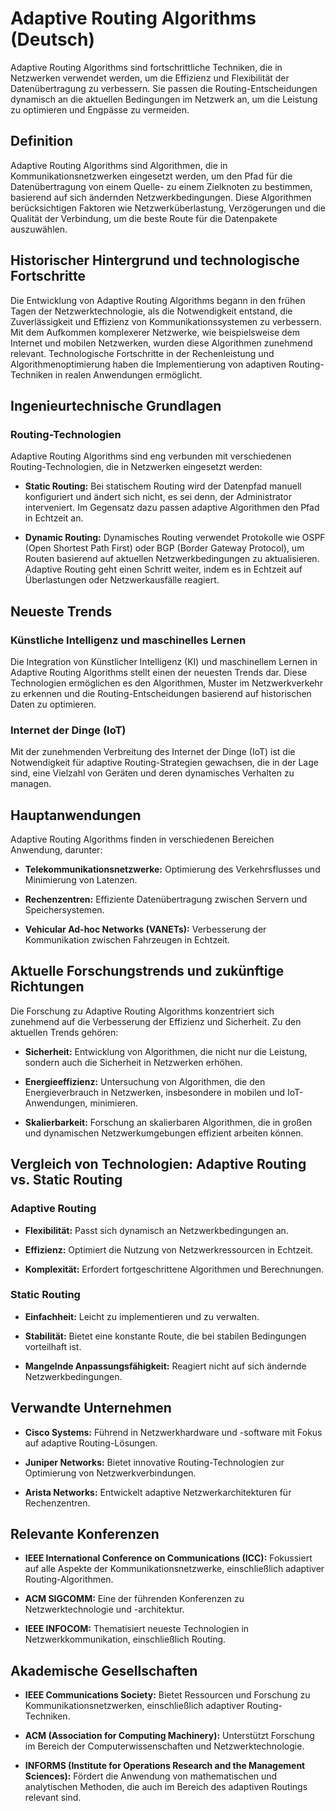 # Adaptive Routing Algorithms (Deutsch)

Adaptive Routing Algorithms sind fortschrittliche Techniken, die in Netzwerken verwendet werden, um die Effizienz und Flexibilität der Datenübertragung zu verbessern. Sie passen die Routing-Entscheidungen dynamisch an die aktuellen Bedingungen im Netzwerk an, um die Leistung zu optimieren und Engpässe zu vermeiden.

## Definition

Adaptive Routing Algorithms sind Algorithmen, die in Kommunikationsnetzwerken eingesetzt werden, um den Pfad für die Datenübertragung von einem Quelle- zu einem Zielknoten zu bestimmen, basierend auf sich ändernden Netzwerkbedingungen. Diese Algorithmen berücksichtigen Faktoren wie Netzwerküberlastung, Verzögerungen und die Qualität der Verbindung, um die beste Route für die Datenpakete auszuwählen.

## Historischer Hintergrund und technologische Fortschritte

Die Entwicklung von Adaptive Routing Algorithms begann in den frühen Tagen der Netzwerktechnologie, als die Notwendigkeit entstand, die Zuverlässigkeit und Effizienz von Kommunikationssystemen zu verbessern. Mit dem Aufkommen komplexerer Netzwerke, wie beispielsweise dem Internet und mobilen Netzwerken, wurden diese Algorithmen zunehmend relevant. Technologische Fortschritte in der Rechenleistung und Algorithmenoptimierung haben die Implementierung von adaptiven Routing-Techniken in realen Anwendungen ermöglicht.

## Ingenieurtechnische Grundlagen

### Routing-Technologien

Adaptive Routing Algorithms sind eng verbunden mit verschiedenen Routing-Technologien, die in Netzwerken eingesetzt werden:

- **Static Routing:** Bei statischem Routing wird der Datenpfad manuell konfiguriert und ändert sich nicht, es sei denn, der Administrator interveniert. Im Gegensatz dazu passen adaptive Algorithmen den Pfad in Echtzeit an.
  
- **Dynamic Routing:** Dynamisches Routing verwendet Protokolle wie OSPF (Open Shortest Path First) oder BGP (Border Gateway Protocol), um Routen basierend auf aktuellen Netzwerkbedingungen zu aktualisieren. Adaptive Routing geht einen Schritt weiter, indem es in Echtzeit auf Überlastungen oder Netzwerkausfälle reagiert.

## Neueste Trends

### Künstliche Intelligenz und maschinelles Lernen

Die Integration von Künstlicher Intelligenz (KI) und maschinellem Lernen in Adaptive Routing Algorithms stellt einen der neuesten Trends dar. Diese Technologien ermöglichen es den Algorithmen, Muster im Netzwerkverkehr zu erkennen und die Routing-Entscheidungen basierend auf historischen Daten zu optimieren.

### Internet der Dinge (IoT)

Mit der zunehmenden Verbreitung des Internet der Dinge (IoT) ist die Notwendigkeit für adaptive Routing-Strategien gewachsen, die in der Lage sind, eine Vielzahl von Geräten und deren dynamisches Verhalten zu managen.

## Hauptanwendungen

Adaptive Routing Algorithms finden in verschiedenen Bereichen Anwendung, darunter:

- **Telekommunikationsnetzwerke:** Optimierung des Verkehrsflusses und Minimierung von Latenzen.
  
- **Rechenzentren:** Effiziente Datenübertragung zwischen Servern und Speichersystemen.

- **Vehicular Ad-hoc Networks (VANETs):** Verbesserung der Kommunikation zwischen Fahrzeugen in Echtzeit.

## Aktuelle Forschungstrends und zukünftige Richtungen

Die Forschung zu Adaptive Routing Algorithms konzentriert sich zunehmend auf die Verbesserung der Effizienz und Sicherheit. Zu den aktuellen Trends gehören:

- **Sicherheit:** Entwicklung von Algorithmen, die nicht nur die Leistung, sondern auch die Sicherheit in Netzwerken erhöhen.

- **Energieeffizienz:** Untersuchung von Algorithmen, die den Energieverbrauch in Netzwerken, insbesondere in mobilen und IoT-Anwendungen, minimieren.

- **Skalierbarkeit:** Forschung an skalierbaren Algorithmen, die in großen und dynamischen Netzwerkumgebungen effizient arbeiten können.

## Vergleich von Technologien: Adaptive Routing vs. Static Routing

### Adaptive Routing

- **Flexibilität:** Passt sich dynamisch an Netzwerkbedingungen an.
  
- **Effizienz:** Optimiert die Nutzung von Netzwerkressourcen in Echtzeit.

- **Komplexität:** Erfordert fortgeschrittene Algorithmen und Berechnungen.

### Static Routing

- **Einfachheit:** Leicht zu implementieren und zu verwalten.
  
- **Stabilität:** Bietet eine konstante Route, die bei stabilen Bedingungen vorteilhaft ist.

- **Mangelnde Anpassungsfähigkeit:** Reagiert nicht auf sich ändernde Netzwerkbedingungen.

## Verwandte Unternehmen

- **Cisco Systems:** Führend in Netzwerkhardware und -software mit Fokus auf adaptive Routing-Lösungen.
  
- **Juniper Networks:** Bietet innovative Routing-Technologien zur Optimierung von Netzwerkverbindungen.

- **Arista Networks:** Entwickelt adaptive Netzwerkarchitekturen für Rechenzentren.

## Relevante Konferenzen

- **IEEE International Conference on Communications (ICC):** Fokussiert auf alle Aspekte der Kommunikationsnetzwerke, einschließlich adaptiver Routing-Algorithmen.

- **ACM SIGCOMM:** Eine der führenden Konferenzen zu Netzwerktechnologie und -architektur.

- **IEEE INFOCOM:** Thematisiert neueste Technologien in Netzwerkkommunikation, einschließlich Routing.

## Akademische Gesellschaften

- **IEEE Communications Society:** Bietet Ressourcen und Forschung zu Kommunikationsnetzwerken, einschließlich adaptiver Routing-Techniken.

- **ACM (Association for Computing Machinery):** Unterstützt Forschung im Bereich der Computerwissenschaften und Netzwerktechnologie.

- **INFORMS (Institute for Operations Research and the Management Sciences):** Fördert die Anwendung von mathematischen und analytischen Methoden, die auch im Bereich des adaptiven Routings relevant sind.